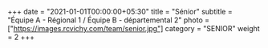 +++
date = "2021-01-01T00:00:00+05:30"
title = "Sénior"
subtitle = "Équipe A - Régional 1 / Équipe B - départemental 2"
photo = ["https://images.rcvichy.com/team/senior.jpg"]
category = "SENIOR"
weight = 2
+++ 

